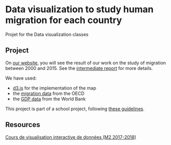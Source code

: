 # Data visualization to study human migration for each country
Projet for the Data visualization classes 

## Project
On [our website](https://joymanguljensen.github.io/dataVIz-human-migration/), you will see the result of our work on the study of migration between 2000 and 2015. See the [intermediate report](https://github.com/JoymangulJensen/dataVIz-human-migration/blob/master/Reports/Intermediate/studying-human-migration.pdf) for more details.

We have used:
- [d3.js](https://d3js.org/) for the implementation of the map
- the [migration data](https://stats.oecd.org/Index.aspx?DataSetCode=MIG) from the OECD
- the [GDP data](https://donnees.banquemondiale.org/indicateur/NY.GDP.MKTP.CD?end=2015&start=2000) from the World Bank

This project is part of a school project, following [these guidelines](https://lyondataviz.github.io/teaching/lyon1-m2/2017/projets.html).

## Resources
[Cours de visualisation interactive de données (M2 2017-2018)](https://lyondataviz.github.io/teaching/lyon1-m2/2017/)
